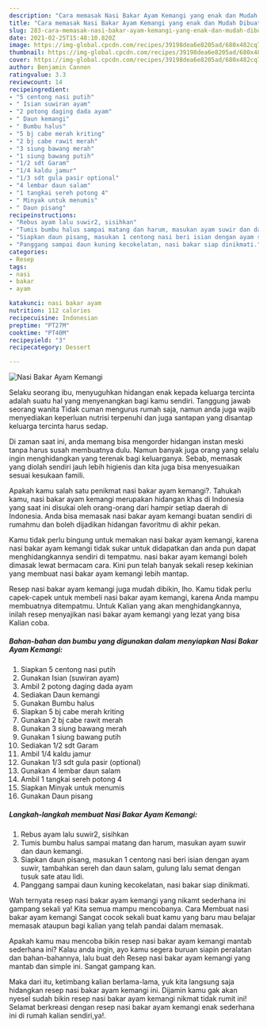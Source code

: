 ```yaml
---
description: "Cara memasak Nasi Bakar Ayam Kemangi yang enak dan Mudah Dibuat"
title: "Cara memasak Nasi Bakar Ayam Kemangi yang enak dan Mudah Dibuat"
slug: 283-cara-memasak-nasi-bakar-ayam-kemangi-yang-enak-dan-mudah-dibuat
date: 2021-02-25T15:48:10.820Z
image: https://img-global.cpcdn.com/recipes/39198dea6e8205ad/680x482cq70/nasi-bakar-ayam-kemangi-foto-resep-utama.jpg
thumbnail: https://img-global.cpcdn.com/recipes/39198dea6e8205ad/680x482cq70/nasi-bakar-ayam-kemangi-foto-resep-utama.jpg
cover: https://img-global.cpcdn.com/recipes/39198dea6e8205ad/680x482cq70/nasi-bakar-ayam-kemangi-foto-resep-utama.jpg
author: Benjamin Cannon
ratingvalue: 3.3
reviewcount: 14
recipeingredient:
- "5 centong nasi putih"
- " Isian suwiran ayam"
- "2 potong daging dada ayam"
- " Daun kemangi"
- " Bumbu halus"
- "5 bj cabe merah kriting"
- "2 bj cabe rawit merah"
- "3 siung bawang merah"
- "1 siung bawang putih"
- "1/2 sdt Garam"
- "1/4 kaldu jamur"
- "1/3 sdt gula pasir optional"
- "4 lembar daun salam"
- "1 tangkai sereh potong 4"
- " Minyak untuk menumis"
- " Daun pisang"
recipeinstructions:
- "Rebus ayam lalu suwir2, sisihkan"
- "Tumis bumbu halus sampai matang dan harum, masukan ayam suwir dan daun kemangi."
- "Siapkan daun pisang, masukan 1 centong nasi beri isian dengan ayam suwir, tambahkan sereh dan daun salam, gulung lalu semat dengan tusuk sate atau lidi."
- "Panggang sampai daun kuning kecokelatan, nasi bakar siap dinikmati."
categories:
- Resep
tags:
- nasi
- bakar
- ayam

katakunci: nasi bakar ayam 
nutrition: 112 calories
recipecuisine: Indonesian
preptime: "PT27M"
cooktime: "PT40M"
recipeyield: "3"
recipecategory: Dessert

---
```



![Nasi Bakar Ayam Kemangi](https://img-global.cpcdn.com/recipes/39198dea6e8205ad/680x482cq70/nasi-bakar-ayam-kemangi-foto-resep-utama.jpg)

Selaku seorang ibu, menyuguhkan hidangan enak kepada keluarga tercinta adalah suatu hal yang menyenangkan bagi kamu sendiri. Tanggung jawab seorang  wanita Tidak cuman mengurus rumah saja, namun anda juga wajib menyediakan keperluan nutrisi terpenuhi dan juga santapan yang disantap keluarga tercinta harus sedap.

Di zaman  saat ini, anda memang bisa mengorder hidangan instan meski tanpa harus susah membuatnya dulu. Namun banyak juga orang yang selalu ingin menghidangkan yang terenak bagi keluarganya. Sebab, memasak yang diolah sendiri jauh lebih higienis dan kita juga bisa menyesuaikan sesuai kesukaan famili. 



Apakah kamu salah satu penikmat nasi bakar ayam kemangi?. Tahukah kamu, nasi bakar ayam kemangi merupakan hidangan khas di Indonesia yang saat ini disukai oleh orang-orang dari hampir setiap daerah di Indonesia. Anda bisa memasak nasi bakar ayam kemangi buatan sendiri di rumahmu dan boleh dijadikan hidangan favoritmu di akhir pekan.

Kamu tidak perlu bingung untuk memakan nasi bakar ayam kemangi, karena nasi bakar ayam kemangi tidak sukar untuk didapatkan dan anda pun dapat menghidangkannya sendiri di tempatmu. nasi bakar ayam kemangi boleh dimasak lewat bermacam cara. Kini pun telah banyak sekali resep kekinian yang membuat nasi bakar ayam kemangi lebih mantap.

Resep nasi bakar ayam kemangi juga mudah dibikin, lho. Kamu tidak perlu capek-capek untuk membeli nasi bakar ayam kemangi, karena Anda mampu membuatnya ditempatmu. Untuk Kalian yang akan menghidangkannya, inilah resep menyajikan nasi bakar ayam kemangi yang lezat yang bisa Kalian coba.

<!--inarticleads1-->

##### Bahan-bahan dan bumbu yang digunakan dalam menyiapkan Nasi Bakar Ayam Kemangi:

1. Siapkan 5 centong nasi putih
1. Gunakan  Isian (suwiran ayam)
1. Ambil 2 potong daging dada ayam
1. Sediakan  Daun kemangi
1. Gunakan  Bumbu halus
1. Siapkan 5 bj cabe merah kriting
1. Gunakan 2 bj cabe rawit merah
1. Gunakan 3 siung bawang merah
1. Gunakan 1 siung bawang putih
1. Sediakan 1/2 sdt Garam
1. Ambil 1/4 kaldu jamur
1. Gunakan 1/3 sdt gula pasir (optional)
1. Gunakan 4 lembar daun salam
1. Ambil 1 tangkai sereh potong 4
1. Siapkan  Minyak untuk menumis
1. Gunakan  Daun pisang




<!--inarticleads2-->

##### Langkah-langkah membuat Nasi Bakar Ayam Kemangi:

1. Rebus ayam lalu suwir2, sisihkan
1. Tumis bumbu halus sampai matang dan harum, masukan ayam suwir dan daun kemangi.
1. Siapkan daun pisang, masukan 1 centong nasi beri isian dengan ayam suwir, tambahkan sereh dan daun salam, gulung lalu semat dengan tusuk sate atau lidi.
1. Panggang sampai daun kuning kecokelatan, nasi bakar siap dinikmati.




Wah ternyata resep nasi bakar ayam kemangi yang nikamt sederhana ini gampang sekali ya! Kita semua mampu mencobanya. Cara Membuat nasi bakar ayam kemangi Sangat cocok sekali buat kamu yang baru mau belajar memasak ataupun bagi kalian yang telah pandai dalam memasak.

Apakah kamu mau mencoba bikin resep nasi bakar ayam kemangi mantab sederhana ini? Kalau anda ingin, ayo kamu segera buruan siapin peralatan dan bahan-bahannya, lalu buat deh Resep nasi bakar ayam kemangi yang mantab dan simple ini. Sangat gampang kan. 

Maka dari itu, ketimbang kalian berlama-lama, yuk kita langsung saja hidangkan resep nasi bakar ayam kemangi ini. Dijamin kamu gak akan nyesel sudah bikin resep nasi bakar ayam kemangi nikmat tidak rumit ini! Selamat berkreasi dengan resep nasi bakar ayam kemangi enak sederhana ini di rumah kalian sendiri,ya!.

